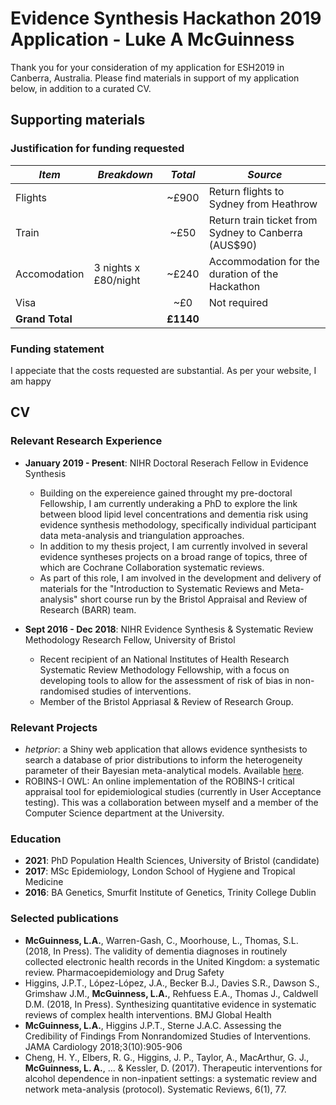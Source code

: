 # Evidence Synthesis Hackathon 2019 Application - Luke A McGuinness

Thank you for your consideration of my application for ESH2019 in Canberra, Australia. Please find materials in support of my application below, in addition to a curated CV. 

## Supporting materials
### Justification for funding requested

*Item* | *Breakdown* | *Total* | *Source*
------------ | ------------- | :-------------: | -------------
Flights |  | ~£900 | Return flights to Sydney from Heathrow
Train |  | ~£50 | Return train ticket from Sydney to Canberra (AUS$90)
Accomodation | 3 nights x £80/night | ~£240 | Accommodation for the duration of the Hackathon
Visa |  | ~£0 | Not required
**Grand Total** | | **£1140** | 

### Funding statement
I appeciate that the costs requested are substantial. As per your website, I am happy 

## CV

### Relevant Research Experience

* **January 2019 - Present**: NIHR Doctoral Reserach Fellow in Evidence Synthesis
  * Building on the expereience gained throught my pre-doctoral Fellowship, I am currently underaking a PhD to explore the link between blood lipid level concentrations and dementia risk using evidence synthesis methodology, specifically individual participant data meta-analysis and triangulation approaches.
  * In addition to my thesis project, I am currently involved in several evidence syntheses projects on a broad range of topics, three of which are Cochrane Collaboration systematic reviews.
  * As part of this role, I am involved in the development and delivery of materials for the "Introduction to Systematic Reviews and Meta-analysis" short course run by the Bristol Appraisal and Review of Research (BARR) team. 
 
* **Sept 2016 - Dec 2018**: NIHR Evidence Synthesis & Systematic Review Methodology Research Fellow, University of Bristol
  * Recent recipient of an National Institutes of Health Research Systematic Review Methodology Fellowship, with a focus on developing tools to allow for the assessment of risk of bias in non-randomised studies of interventions. 
  * Member of the Bristol Appriasal & Review of Research Group.
 
### Relevant Projects
* *hetprior*: a Shiny web application that allows evidence synthesists to search a database of prior distributions to inform the heterogeneity parameter of their Bayesian meta-analytical models. Available [here](https://mcguinlu.shinyapps.io/shiny/). 
* ROBINS-I OWL: An online implementation of the ROBINS-I critical appraisal tool for epidemiological studies (currently in User Acceptance testing). This was a collaboration between myself and a member of the Computer Science department at the University.

### Education
* **2021**: PhD Population Health Sciences, University of Bristol (candidate)
* **2017**: MSc Epidemiology, London School of Hygiene and Tropical Medicine
* **2016**: BA Genetics, Smurfit Institute of Genetics, Trinity College Dublin

### Selected publications

*	**McGuinness, L.A.**, Warren-Gash, C., Moorhouse, L., Thomas, S.L. (2018, In Press). The validity of dementia diagnoses in routinely collected electronic health records in the United Kingdom: a systematic review. Pharmacoepidemiology and Drug Safety
*	Higgins, J.P.T., López-López, J.A., Becker B.J., Davies S.R., Dawson S., Grimshaw J.M., **McGuinness, L.A.**, Rehfuess E.A., Thomas J., Caldwell D.M. (2018, In Press). Synthesizing quantitative evidence in systematic reviews of complex health interventions. BMJ Global Health
*	**McGuinness, L.A.**, Higgins J.P.T., Sterne J.A.C. Assessing the Credibility of Findings From Nonrandomized Studies of Interventions. JAMA Cardiology 2018;3(10):905-906
*	Cheng, H. Y., Elbers, R. G., Higgins, J. P., Taylor, A., MacArthur, G. J., **McGuinness, L. A.**, ... & Kessler, D. (2017). Therapeutic interventions for alcohol dependence in non-inpatient settings: a systematic review and network meta-analysis (protocol). Systematic Reviews, 6(1), 77.
